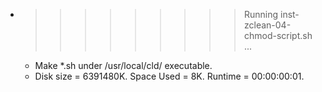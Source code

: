 * >>>>>>>>> Running inst-zclean-04-chmod-script.sh ...
  * Make *.sh under /usr/local/cld/ executable.
  * Disk size = 6391480K. Space Used = 8K. Runtime = 00:00:00:01.
